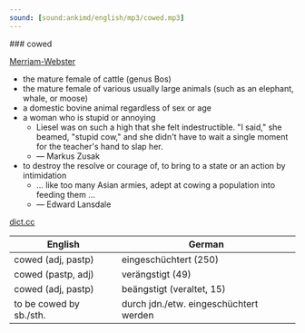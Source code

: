 ```yaml
---
sound: [sound:ankimd/english/mp3/cowed.mp3]
---
```


\### cowed

[Merriam-Webster](https://www.merriam-webster.com/dictionary/cowed)

- the mature female of cattle (genus Bos)
- the mature female of various usually large animals (such as an elephant, whale, or moose)
- a domestic bovine animal regardless of sex or age
- a woman who is stupid or annoying
    - Liesel was on such a high that she felt indestructible. "I said," she beamed, "stupid cow," and she didn't have to wait a single moment for the teacher's hand to slap her.
    - — Markus Zusak
- to destroy the resolve or courage of, to bring to a state or an action by intimidation
    - … like too many Asian armies, adept at cowing a population into feeding them …
    - — Edward Lansdale

[dict.cc](https://www.dict.cc/cowed)

| English        | German       |
| -------------- | ------------ |
| cowed (adj, pastp) | eingeschüchtert (250) |
| cowed (pastp, adj) | verängstigt (49) |
| cowed (adj, pastp) | beängstigt (veraltet, 15) |
| to be cowed by sb./sth. | durch jdn./etw. eingeschüchtert werden |
